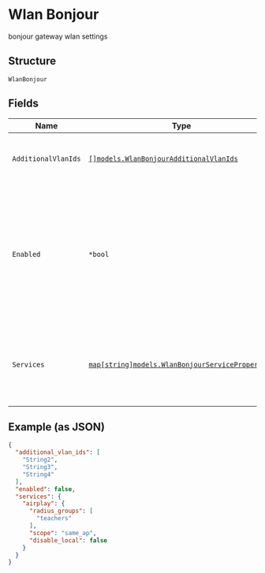 
# Wlan Bonjour

bonjour gateway wlan settings

## Structure

`WlanBonjour`

## Fields

| Name | Type | Tags | Description |
|  --- | --- | --- | --- |
| `AdditionalVlanIds` | [`[]models.WlanBonjourAdditionalVlanIds`](../../doc/models/containers/wlan-bonjour-additional-vlan-ids.md) | Required | This is Array of a container for one-of cases. |
| `Enabled` | `*bool` | Optional | whether to enable bonjour for this WLAN. Once enabled, limit_bcast is assumed true, allow_mdns is assumed false<br>**Default**: `false` |
| `Services` | [`map[string]models.WlanBonjourServiceProperties`](../../doc/models/wlan-bonjour-service-properties.md) | Required | what services are allowed.<br>Property key is the service name |

## Example (as JSON)

```json
{
  "additional_vlan_ids": [
    "String2",
    "String3",
    "String4"
  ],
  "enabled": false,
  "services": {
    "airplay": {
      "radius_groups": [
        "teachers"
      ],
      "scope": "same_ap",
      "disable_local": false
    }
  }
}
```

